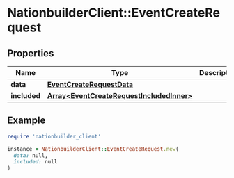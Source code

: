 # NationbuilderClient::EventCreateRequest

## Properties

| Name | Type | Description | Notes |
| ---- | ---- | ----------- | ----- |
| **data** | [**EventCreateRequestData**](EventCreateRequestData.md) |  | [optional] |
| **included** | [**Array&lt;EventCreateRequestIncludedInner&gt;**](EventCreateRequestIncludedInner.md) |  | [optional] |

## Example

```ruby
require 'nationbuilder_client'

instance = NationbuilderClient::EventCreateRequest.new(
  data: null,
  included: null
)
```

